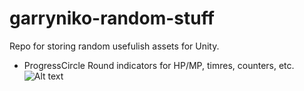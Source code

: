 # garryniko-random-stuff
Repo for storing random usefulish assets for Unity.

- ProgressCircle 
Round indicators for HP/MP, timres, counters, etc.
![Alt text](garryniko-random-stuff/readme/ProgressCircleBanner.png?raw=true "ProgressCircleBanner")
